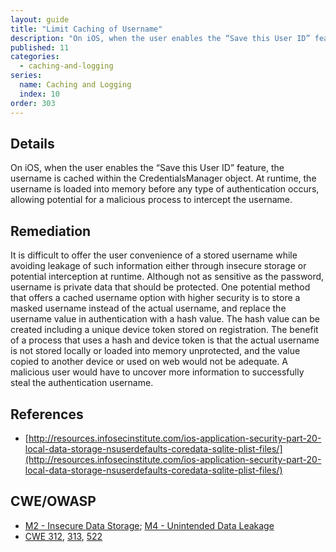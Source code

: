 ```yaml
---
layout: guide
title: "Limit Caching of Username"
description: "On iOS, when the user enables the “Save this User ID” feature, the username is cached within the CredentialsManager object. At runtime, the username is loaded into memory before any type of authentication occurs, allowing potential for a malicious process to intercept the username."
published: 11
categories:
  - caching-and-logging
series:
  name: Caching and Logging
  index: 10
order: 303
---
```


## Details 

On iOS, when the user enables the “Save this User ID” feature, the username is cached within the CredentialsManager object. At runtime, the username is loaded into memory before any type of authentication occurs, allowing potential for a malicious process to intercept the username.

## Remediation

It is difficult to offer the user convenience of a stored username while avoiding leakage of such information either through insecure storage or potential interception at runtime. Although not as sensitive as the password, username is private data that should be protected. One potential method that offers a cached username option with higher security is to store a masked username instead of the actual username, and replace the username value in authentication with a hash value. The hash value can be created including a unique device token stored on registration. The benefit of a process that uses a hash and device token is that the actual username is not stored locally or loaded into memory unprotected, and the value copied to another device or used on web would not be adequate. A malicious user would have to uncover more information to successfully steal the authentication username.

 
## References

 * [http://resources.infosecinstitute.com/ios-application-security-part-20-local-data-storage-nsuserdefaults-coredata-sqlite-plist-files/](http://resources.infosecinstitute.com/ios-application-security-part-20-local-data-storage-nsuserdefaults-coredata-sqlite-plist-files/)

## CWE/OWASP 

 * [M2 - Insecure Data Storage](https://www.owasp.org/index.php/Mobile_Top_10_2014-M2); [M4 - Unintended Data Leakage](https://www.owasp.org/index.php/Mobile_Top_10_2014-M4)
 * [CWE 312](http://cwe.mitre.org/data/definitions/312.html), [313](http://cwe.mitre.org/data/definitions/313.html), [522](http://cwe.mitre.org/data/definitions/522.html)
